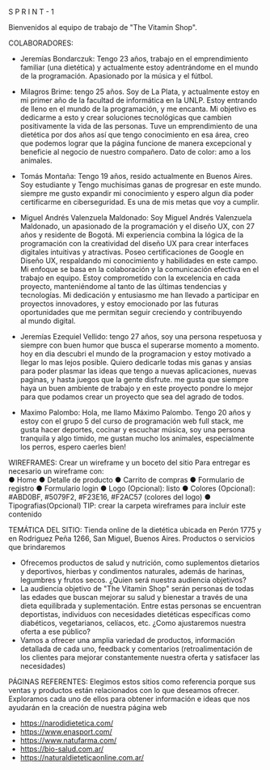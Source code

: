 S P R I N T - 1

Bienvenidos al equipo de trabajo de "The Vitamin Shop".

COLABORADORES: 
- Jeremías Bondarczuk: Tengo 23 años, trabajo en el emprendimiento familiar (una dietética) y actualmente estoy adentrándome en el mundo de la programación. Apasionado por la música y el fútbol.

- Milagros Brime: tengo 25 años. Soy de La Plata, y actualmente estoy en mi primer año de la facultad de informática en la UNLP. Estoy entrando de lleno en el mundo de la programación, y me encanta. Mi objetivo es dedicarme a esto y crear soluciones tecnológicas que cambien positivamente la vida de las personas. Tuve un emprendimiento de una dietética por dos años así que tengo conocimiento en esa área, creo que podemos lograr que la página funcione de manera excepcional y beneficie al negocio de nuestro compañero. Dato de color: amo a los animales.

- Tomás Montaña: Tengo 19 años, resido actualmente en Buenos Aires. Soy estudiante y Tengo muchisimas ganas de progresar en este mundo. siempre me gusto expandir mi conocimiento y espero algun dia poder certificarme en ciberseguridad. Es una de mis metas que voy a cumplir.

- Miguel Andrés Valenzuela Maldonado: Soy Miguel Andrés Valenzuela Maldonado, un apasionado de la programación y el diseño UX, con 27 años y residente de Bogotá. Mi experiencia combina la lógica de la programación con la creatividad del diseño UX para crear interfaces digitales intuitivas y atractivas. Poseo certificaciones de Google en Diseño UX, respaldando mi conocimiento y habilidades en este campo. Mi enfoque se basa en la colaboración y la comunicación efectiva en el trabajo en equipo. Estoy comprometido con la excelencia en cada proyecto, manteniéndome al tanto de las últimas tendencias y tecnologías. Mi dedicación y entusiasmo me han llevado a participar en proyectos innovadores, y estoy emocionado por las futuras oportunidades que me permitan seguir creciendo y contribuyendo al mundo digital.

- Jeremías Ezequiel Vellido: tengo 27 años, soy una persona respetuosa y siempre con buen humor que busca el superarse momento a momento. hoy en dia descubri el mundo de la programacion y estoy motivado a llegar lo mas lejos posible. Quiero dedicarle todas mis ganas y ansias para poder plasmar las ideas que tengo a nuevas aplicaciones, nuevas paginas, y hasta juegos que la gente disfrute. me gusta que siempre haya un buen ambiente de trabajo y en este proyecto pondre lo mejor para que podamos crear un proyecto que sea del agrado de todos.

- Maximo Palombo: Hola, me llamo Máximo Palombo. Tengo 20 años y estoy con el grupo 5 del curso de programación web full stack, me gusta hacer deportes, cocinar y escuchar música, soy una persona tranquila y algo timido, me gustan mucho los animales, especialmente los perros, espero caerles bien!


WIREFRAMES: 
Crear un wireframe y un boceto del sitio
Para entregar es necesario un wireframe con:  
● Home
● Detalle de producto
● Carrito de compras
● Formulario de registro
● Formulario login
● Logo (Opcional): listo
● Colores (Opcional): #ABD0BF, #5079F2, #F23E16, #F2AC57 (colores del logo)
● Tipografias(Opcional)
TIP: crear la carpeta wireframes para incluir este contenido


TEMÁTICA DEL SITIO:
Tienda online de la dietética ubicada en Perón 1775 y en Rodriguez Peña 1266, San Miguel, Buenos Aires.
Productos o servicios que brindaremos 
- Ofrecemos productos de salud y nutrición, como suplementos dietarios y deportivos, hierbas y condimentos naturales, además de harinas, legumbres y frutos secos.
¿Quien será nuestra audiencia objetivos?  
- La audiencia objetivo de "The Vitamin Shop" serán personas de todas las edades que buscan mejorar su salud y bienestar a través de una dieta equilibrada y suplementación. Entre estas personas se encuentran deportistas, individuos con necesidades dietéticas específicas como diabéticos, vegetarianos, celíacos, etc.
¿Como ajustaremos nuestra oferta a ese público?
- Vamos a ofrecer una amplia variedad de productos, información detallada de cada uno, feedback y comentarios (retroalimentación de los clientes para mejorar constantemente nuestra oferta y satisfacer las necesidades)


PÁGINAS REFERENTES:
Elegimos estos sitios como referencia porque sus ventas y productos están relacionados con lo que deseamos ofrecer. Exploramos cada uno de ellos para obtener información e ideas que nos ayudarán en la creación de nuestra página web
- https://narodidietetica.com/
- https://www.enasport.com/
- https://www.natufarma.com/
- https://bio-salud.com.ar/
- https://naturaldieteticaonline.com.ar/